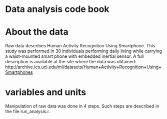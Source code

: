 # Data analysis code book 
# About the data 
Raw data describes Human Activity Recognition Using Smartphone. This study was performed in 30 individuals performing daily living while carrying a waist-mounted smart phone with embedded inertial sensor. A full description is available at the site where the data was obtained: http://archive.ics.uci.edu/ml/datasets/Human+Activity+Recognition+Using+Smartphones 
# variables and units
Manipulation of raw data was done in 4 steps. Such steps are described in the file run_analysis.r. 

